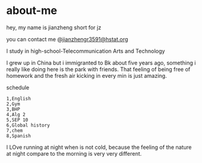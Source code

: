 # about-me

hey, my name is jianzheng short for jz 

you can contact me @jianzhengr3591@hstat.org

I study in high-school-Telecommunication Arts and Technology 

I grew up in China but i immigranted to Bk about five years ago, something i really like doing here is the park with friends. That feeling of being free of homework and the fresh air kicking in every min is just amazing.

schedule 

    1,English
    2,Gym
    3,BHP
    4,Alg 2
    5,SEP 10
    6,Global history
    7,chem
    8,Spanish 
    
I LOve running at night when is not cold, because the feeling of the nature at night compare to the morning is very very different.

